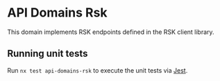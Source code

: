# API Domains Rsk

This domain implements RSK endpoints defined in the RSK client library.

## Running unit tests

Run `nx test api-domains-rsk` to execute the unit tests via [Jest](https://jestjs.io).
